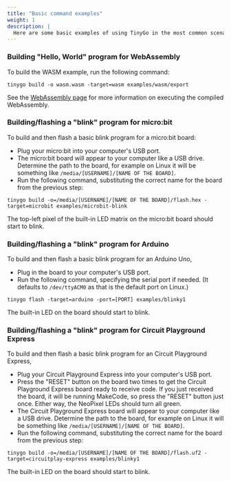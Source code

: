 ```yaml
---
title: "Basic command examples"
weight: 1
description: |
  Here are some basic examples of using TinyGo in the most common scenarios.
---
```



### Building "Hello, World" program for WebAssembly

To build the WASM example, run the following command:

```shell
tinygo build -o wasm.wasm -target=wasm examples/wasm/export
```

See the [WebAssembly page](../../../../docs/guides/webassembly) for more information on executing the compiled WebAssembly.

### Building/flashing a "blink" program for micro:bit

To build and then flash a basic blink program for a micro:bit board:

- Plug your micro:bit into your computer's USB port.
- The micro:bit board will appear to your computer like a USB drive. Determine the path to the board, for example on Linux it will be something like `/media/[USERNAME]/[NAME OF THE BOARD]`.
- Run the following command, substituting the correct name for the board from the previous step:

```shell
tinygo build -o=/media/[USERNAME]/[NAME OF THE BOARD]/flash.hex -target=microbit examples/microbit-blink
```

The top-left pixel of the built-in LED matrix on the micro:bit board should start to blink.

### Building/flashing a "blink" program for Arduino

To build and then flash a basic blink program for an Arduino Uno,

- Plug in the board to your computer's USB port.
- Run the following command, specifying the serial port if needed. (It defaults to `/dev/ttyACM0` as that is the default port on Linux.)

```shell
tinygo flash -target=arduino -port=[PORT] examples/blinky1
```

The built-in LED on the board should start to blink.

### Building/flashing a "blink" program for Circuit Playground Express

To build and then flash a basic blink program for an Circuit Playground Express,

- Plug your Circuit Playground Express into your computer's USB port.
- Press the "RESET" button on the board two times to get the Circuit Playground Express board ready to receive code. If you just received the board, it will be running MakeCode, so press the "RESET" button just once. Either way, the NeoPixel LEDs should turn all green.
- The Circuit Playground Express board will appear to your computer like a USB drive. Determine the path to the board, for example on Linux it will be something like `/media/[USERNAME]/[NAME OF THE BOARD]`.
- Run the following command, substituting the correct name for the board from the previous step:

```shell
tinygo build -o=/media/[USERNAME]/[NAME OF THE BOARD]/flash.uf2 -target=circuitplay-express examples/blinky1
```

The built-in LED on the board should start to blink.

